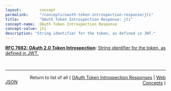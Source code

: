 ```yaml
---
layout:        concept
permalink:     "/concepts/oauth-token-introspection-response/jti"
title:         "OAuth Token Introspection Response: jti"
concept-name:  OAuth Token Introspection Response
concept-value: jti
description: "String identifier for the token, as defined in JWT."
---
```


**[RFC 7662: OAuth 2.0 Token Introspection](/specs/IETF/RFC/7662 "This specification defines a method for a protected resource to query an OAuth 2.0 authorization server to determine the active state of an OAuth 2.0 token and to determine meta-information about this token. OAuth 2.0 deployments can use this method to convey information about the authorization context of the token from the authorization server to the protected resource."):** [String identifier for the token, as defined in JWT.](http://tools.ietf.org/html/rfc7662#section-2.2 "Read documentation for OAuth Token Introspection Response &#34;jti&#34;")

<br/>
<hr/>

<p style="float : left"><a href="./jti.json" title="JSON representing this particular Web Concept value">JSON</a></p>
<p style="text-align: right">Return to list of all ( <a href="../oauth-token-introspection-responses">OAuth Token Introspection Responses</a> | <a href="../">Web Concepts</a> )</p>
